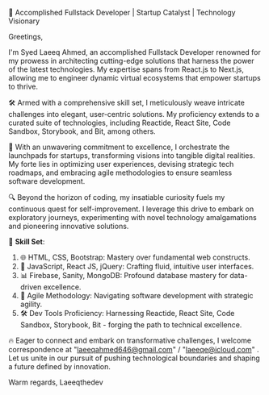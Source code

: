 👋 Accomplished Fullstack Developer | Startup Catalyst | Technology Visionary

Greetings,

I'm Syed Laeeq Ahmed, an accomplished Fullstack Developer renowned for my prowess in architecting cutting-edge solutions that harness the power of the latest technologies. My expertise spans from React.js to Next.js, allowing me to engineer dynamic virtual ecosystems that empower startups to thrive.

🛠️ Armed with a comprehensive skill set, I meticulously weave intricate challenges into elegant, user-centric solutions. My proficiency extends to a curated suite of technologies, including Reactide, React Site, Code Sandbox, Storybook, and Bit, among others.

🌟 With an unwavering commitment to excellence, I orchestrate the launchpads for startups, transforming visions into tangible digital realities. My forte lies in optimizing user experiences, devising strategic tech roadmaps, and embracing agile methodologies to ensure seamless software development.

🔍 Beyond the horizon of coding, my insatiable curiosity fuels my continuous quest for self-improvement. I leverage this drive to embark on exploratory journeys, experimenting with novel technology amalgamations and pioneering innovative solutions.

🔧 **Skill Set**:
1. 🌐 HTML, CSS, Bootstrap: Mastery over fundamental web constructs.
2. 🚀 JavaScript, React JS, jQuery: Crafting fluid, intuitive user interfaces.
3. 📊 Firebase, Sanity, MongoDB: Profound database mastery for data-driven excellence.
4. 🚀 Agile Methodology: Navigating software development with strategic agility.
5. 🛠️ Dev Tools Proficiency: Harnessing Reactide, React Site, Code Sandbox, Storybook, Bit - forging the path to technical excellence.

🔥 Eager to connect and embark on transformative challenges, I welcome correspondence at "laeeqahmed646@gmail.com" / "laeeqe@icloud.com" . Let us unite in our pursuit of pushing technological boundaries and shaping a future defined by innovation.

Warm regards,
Laeeqthedev
<!---
LaeeqtheDev/LaeeqtheDev is a ✨ special ✨ repository because its `README.md` (this file) appears on your GitHub profile.
You can click the Preview link to take a look at your changes.
--->
